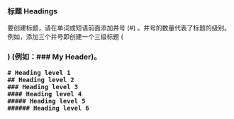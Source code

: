 ### 标题 Headings

要创建标题，请在单词或短语前面添加井号 (#) 。井号的数量代表了标题的级别。例如，添加三个井号即创建一个三级标题 (<h3>) (例如：### My Header)。

```
# Heading level 1
## Heading level 2
### Heading level 3
#### Heading level 4
##### Heading level 5
###### Heading level 6
```
